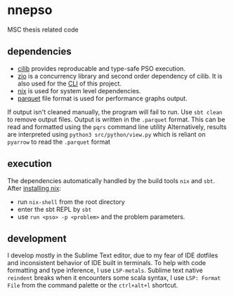 # nnepso
MSC thesis related code

## dependencies
- [cilib](https://github.com/ciren/cilib) provides reproducable and type-safe PSO execution.
- [zio](https://github.com/zio/zio) is a concurrency library and second order dependency of cilib. It is also used for the [CLI](https://github.com/zio/zio-cli) of this project.
- [nix](https://nixos.org/) is used for system level dependencies.
- [parquet](https://parquet.apache.org/) file format is used for performance graphs output.

If output isn't cleaned manually, the program will fail to run. Use `sbt clean` to remove output files.
Output is written in the `.parquet` format. This can be read and formatted using the `pqrs` command line utility
Alternatively, results are interpreted using `python3 src/python/view.py` which is reliant on `pyarrow` to read the `.parquet` format

## execution
The dependencies automatically handled by the build tools `nix` and `sbt`. After [installing nix](https://nixos.org/download.html):
- run `nix-shell` from the root directory
- enter the sbt REPL by `sbt` 
- use `run <pso> -p <problem>` and the problem parameters.

## development
I develop mostly in the Sublime Text editor, due to my fear of IDE dotfiles and inconsistent behavior of IDE built in terminals. To help with code formatting and type inference, I use `LSP-metals`. Sublime text native `reindent` breaks when it encounters some scala syntax, I use `LSP: Format File` from the command palette or the `ctrl+alt+l` shortcut.